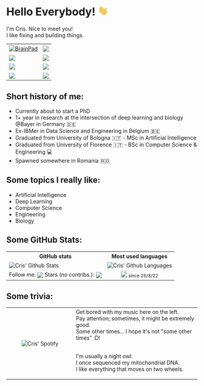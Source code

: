 # Hello Everybody! <img src="wave_hand.gif" width="27"/>
I'm Cris. Nice to meet you!  
I like fixing and building things.

<table align="center">
<tr>
 <td>
  <a href="https://github.com/CrisSherban/BrainPad">
   <picture>
   <source media="(prefers-color-scheme: dark)" srcset="https://github-readme-stats.vercel.app/api/pin/?username=CrisSherban&repo=BrainPad&theme=dark">
   <img align="center" src="https://github-readme-stats.vercel.app/api/pin/?username=CrisSherban&repo=BrainPad&theme=light)](https://github.com/CrisSherban/BrainPad" alt="BrainPad"/>
   </picture>
  </a>
 </td>
 <td>
   <a href="https://github.com/Basket-Analytics/BasketTracking">
    <picture>
    <source media="(prefers-color-scheme: dark)" srcset="https://github-readme-stats.vercel.app/api/pin/?username=CrisSherban&repo=BasketTracking&theme=dark">
    <img align="center" src="https://github-readme-stats.vercel.app/api/pin/?username=CrisSherban&repo=BasketTracking&theme=light alt="BasketTracking"/>
    </picture>
   </a>
 </td>
</tr>
<tr>
 <td>
  <a href="https://github.com/bayer-science-for-a-better-life/topefind-public">
   <picture>
   <source media="(prefers-color-scheme: dark)" srcset="https://github-readme-stats.vercel.app/api/pin/?username=bayer-science-for-a-better-life&repo=topefind-public&theme=dark">
   <img align="center" src="https://github-readme-stats.vercel.app/api/pin/?username=bayer-science-for-a-better-life&repo=topefind-public&theme=light alt="Topefind"/>
   </picture>
  </a>  
 </td>
 <td>
  <a href="https://github.com/CrisSherban/KerSmoSVM">
   <picture>
   <source media="(prefers-color-scheme: dark)" srcset="https://github-readme-stats.vercel.app/api/pin/?username=CrisSherban&repo=KerSmoSVM&theme=dark">
   <img align="center" src="https://github-readme-stats.vercel.app/api/pin/?username=CrisSherban&repo=KerSmoSVM&theme=light alt="KerSmoSVM"/>
   </picture>
  </a>
 </td>
</tr>
<tr>
 <td>
  <a href="https://github.com/CrisSherban/Pollen">
   <picture>
    <source media="(prefers-color-scheme: dark)" srcset="https://github-readme-stats.vercel.app/api/pin/?username=CrisSherban&repo=Pollen&theme=dark">
    <img align="center" src="https://github-readme-stats.vercel.app/api/pin/?username=CrisSherban&repo=Pollen&theme=light alt="Pollen"/>
    </picture>
   </a>  
 </td>
 <td>
  <a href="https://github.com/VLSI-combinatorial-problem/VLSI-project">
   <picture>
   <source media="(prefers-color-scheme: dark)" srcset="https://github-readme-stats.vercel.app/api/pin/?username=VLSI-combinatorial-problem&repo=VLSI-project&theme=dark">
   <img align="center" src="https://github-readme-stats.vercel.app/api/pin/?username=VLSI-combinatorial-problem&repo=VLSI-project&theme=light alt="VLSI-project"/>
   </picture>
  </a>
 </td>
</tr>
<tr>
 <td>
  <a href="https://github.com/QuadCtrl/quad-ctrl">
   <picture>
   <source media="(prefers-color-scheme: dark)" srcset="https://github-readme-stats.vercel.app/api/pin/?username=QuadCtrl&repo=quad-ctrl&theme=dark">
   <img align="center" src="https://github-readme-stats.vercel.app/api/pin/?username=QuadCtrl&repo=quad-ctrl&theme=light alt="QuadCTRL"/>
   </picture>
  </a>  
 </td>
 <td>
  <a href="https://github.com/NoLogicPlease/Visionizer">
   <picture>
   <source media="(prefers-color-scheme: dark)" srcset="https://github-readme-stats.vercel.app/api/pin/?username=NoLogicPlease&repo=Visionizer&theme=dark">
   <img align="center" src="https://github-readme-stats.vercel.app/api/pin/?username=NoLogicPlease&repo=Visionizer&theme=light alt="Visionizer"/>
   </picture>
  </a>  
 </td>
</tr>
</table>


<!---
ProgressBar Card

  <a href="https://github.com/CrisSherban/ProgressBar">
   <picture>
   <source media="(prefers-color-scheme: dark)" srcset="https://github-readme-stats.vercel.app/api/pin/?username=CrisSherban&repo=ProgressBar&theme=dark">
   <img align="center" src="https://github-readme-stats.vercel.app/api/pin/?username=CrisSherban&repo=ProgressBar&theme=light alt="ProgressBar"/>
   </picture>
  </a>  
  
--->

## Short history of me:
* Currently about to start a PhD
* 1+ year in research at the intersection of deep learning and biology @Bayer in Germany :de:
* Ex-IBMer in Data Science and Engineering in Belgium :belgium:
* Graduated from University of Bologna :it: - MSc in Artificial Intelligence
* Graduated from University of Florence :it: - BSc in Computer Science & Engineering :computer:
* Spawned somewhere in Romania 🇷🇴

## Some topics I really like:
* Artificial Intelligence
* Deep Learning
* Computer Science
* Engineering
* Biology
 
 
## Some GitHub Stats:
<table align="center">
<tr>
  <th>GitHub stats</th>
  <th>Most used languages</th>
</tr>
<tr>
 <td>
  <picture>
   <source media="(prefers-color-scheme: dark)" srcset="https://awesome-github-stats.azurewebsites.net/user-stats/CrisSherban?cardType=octocat&theme=dark&preferLogin=false">
   <img align="center" src="https://awesome-github-stats.azurewebsites.net/user-stats/CrisSherban?cardType=octocat&theme=default&preferLogin=false" alt="Cris' Github Stats"/>
  </picture>
 </td>
 <td>
  <picture>
   <source media="(prefers-color-scheme: dark)" srcset="https://github-readme-stats.vercel.app/api/top-langs/?username=CrisSherban&layout=compact&show_icons=True&theme=dark">
   <img align="center" src="https://github-readme-stats.vercel.app/api/top-langs/?username=CrisSherban&layout=compact&show_icons=True&theme=default" alt="Cris' Github Languages"/>
  </picture>
 </td>
</tr>
<tr>
 <td align="center">
  Follow me: <img align="center" src="https://img.shields.io/github/followers/CrisSherban?label=Follow&style=social" />
  Stars (no contribs.): <img align="center" src="https://img.shields.io/github/stars/CrisSherban?affiliations=OWNER%2CCOLLABORATOR&style=social" />
 </td>
 <td align="center">
  <img align="center" src="https://komarev.com/ghpvc/?username=CrisSherban"/> <sub>since 26/8/22
 </td>
</tr>
</table> 

## Some trivia:
<table align="center">
<tr>
 <td align="center" width="35%">
  <picture>
   <source media="(prefers-color-scheme: dark)" srcset="https://spotify-github-profile.vercel.app/api/view?uid=cpac5km4w2f2us15fksrxncas&cover_image=true&theme=default&show_offline=false&background_color=121212&interchange=false&bar_color_cover=true">
   <img align="center" src="https://spotify-github-profile.vercel.app/api/view?uid=cpac5km4w2f2us15fksrxncas&cover_image=true&theme=default&show_offline=false&background_color='ffffff'&interchange=false&bar_color_cover=true" alt="Cris' Spotify"/>
  </div>
 </td>
 <td>
 Get bored with my music here on the left. <br>
 Pay attention; sometimes, it might be extremely good. <br>
 Some other times... I hope it's not "some other times" :D! <br><br>
  
 I'm usually a night owl. <br>
 I once sequenced my mitochondrial DNA. <br>
 I like everything that moves on two wheels. <br>
 
 </td>
</tr>
</table> 
